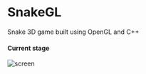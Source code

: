 SnakeGL
=======

Snake 3D game built using OpenGL and C++

#### Current stage

![screen][1]

  [1]: http://i.imgur.com/KPREOfX.png
